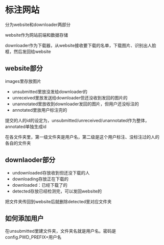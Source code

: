 # 标注网站

分为website和downloader两部分

website作为网站前端和数据存储

downloader作为下载器，从website接收要下载的名单，下载图片、识别出人脸框，然后发回给website

## website部分

images里存放图片

* unsubmitted里放没发给downloader的
* unreceived里放发送给downloader但还没收到发回的图片的
* unannotated里放收到downloader发回的图片，但用户还没标注的
* annotated里放用户标注完的

提交的人的id的设定为，unsubmitted/unreceived/unannotated作为整体，annotated单独生成id

在各文件夹里，第一级文件夹是用户名，第二级是这个用户标注、没标注过的人的各自的文件夹

## downlaoder部分

* undownloaded存放收到但还没下载的人
* downloading存放正在下载的
* downloaded：已经下载了的
* detected存放已经检测完，可以发回website的

把文件夹传回到website后就删除detected里对应文件夹

## 如何添加用户

在unsubmitted里建文件夹，文件夹名就是用户名。密码是config.PWD_PREFIX+用户名